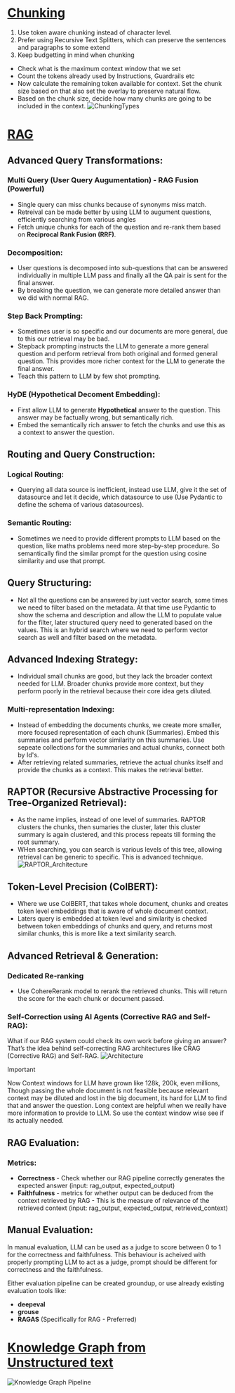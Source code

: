 # [Chunking](https://ai.gopubby.com/chunking-for-llms-windows-retrieval-and-cost-4e849378f834)
1. Use token aware chunking instead of character level.
2. Prefer using Recursive Text Splitters, which can preserve the sentences and paragraphs to some extend
3. Keep budgetting in mind when chunking
- Check what is the maximum context window that we set
- Count the tokens already used by Instructions, Guardrails etc
- Now calculate the remaining token available for context. Set the chunk size based on that also set the overlay to preserve natural flow.
- Based on the chunk size, decide how many chunks are going to be included in the context.
![ChunkingTypes](https://miro.medium.com/v2/resize:fit:2000/format:webp/1*DK7ioZtQsUpArrZoXeDAzQ.png)

# [RAG](https://levelup.gitconnected.com/building-the-entire-rag-ecosystem-and-optimizing-every-component-8f23349b96a4)
## Advanced Query Transformations:
### Multi Query (User Query Augumentation)  - RAG Fusion (Powerful)
- Single query can miss chunks because of synonyms miss match.
- Retreival can be made better by using LLM to augument questions, efficiently searching from various angles
- Fetch unique chunks for each of the question and re-rank them based on **Reciprocal Rank Fusion (RRF)**.
### Decomposition:
- User questions is decomposed into sub-questions that can be answered individually in multiple LLM pass and finally all the QA pair is sent for the final answer.
-  By breaking the question, we can generate more detailed answer than we did with normal RAG.
### Step Back Prompting:
- Sometimes user is so specific and our documents are more general, due to this our retrieval may be bad.
- Stepback prompting instructs the LLM to generate a more general question and perform retrieval from both original and formed general question. This provides more richer context for the LLM to generate the final answer.
- Teach this pattern to LLM by few shot prompting.
### HyDE (Hypothetical Decoment Embedding):
- First allow LLM to generate **Hypothetical** answer to the question. This answer may be factually wrong, but semantically rich.
- Embed the semantically rich answer to fetch the chunks and use this as a context to answer the question.
## Routing and Query Construction:
### Logical Routing:
- Querying all data source is inefficient, instead use LLM, give it the set of datasource and let it decide, which datasource to use (Use Pydantic to define the schema of various datasources).
### Semantic Routing:
- Sometimes we need to provide different prompts to LLM based on the question, like maths problems need more step-by-step procedure. So semantically find the similar prompt for the question using cosine similarity and use that prompt.
## Query Structuring:
- Not all the questions can be answered by just vector search, some times we need to filter based on the metadata. At that time use Pydantic to show the schema and description and allow the LLM to populate value for the filter, later structured query need to generated based on the values. This is an hybrid search where we need to perform vector search as well and filter based on the metadata.
## Advanced Indexing Strategy:
- Individual small chunks are good, but they lack the broader context needed for LLM. Broader chunks provide more context, but they perform poorly in the retrieval because their core idea gets diluted.
### Multi-representation Indexing:
- Instead of embedding the documents chunks, we create more smaller, more focused representation of each chunk (Summaries). Embed this summaries and perform vector similarity on this summaries. Use sepeate collections for the summaries and actual chunks, connect both by Id's. 
- After retrieving related summaries, retrieve the actual chunks itself and provide the chunks as a context. This makes the retrieval better.
## RAPTOR (Recursive Abstractive Processing for Tree-Organized Retrieval):
- As the name implies, instead of one level of summaries. RAPTOR clusters the chunks, then sumaries the cluster, later this cluster summary is again clustered, and this process repeats till forming the root summary.
- WHen searching, you can search is various levels of this tree, allowing retrieval can be generic to specific. This is advanced technique.
![RAPTOR_Architecture](https://miro.medium.com/v2/resize:fit:4800/format:webp/1*95v0K13O2rvsAYJ96ldhew.png)

## Token-Level Precision (ColBERT):
- Where we use ColBERT, that takes whole document, chunks and creates token level embeddings that is aware of whole document context.
- Laters query is embedded at token level and similarity is checked between token embeddings of chunks and query, and returns most similar chunks, this is more like a text similarity search.

## Advanced Retrieval & Generation:
### Dedicated Re-ranking
- Use CohereRerank model to rerank the retrieved chunks. This will return the score for the each chunk or document passed.

### Self-Correction using AI Agents (Corrective RAG and Self-RAG):
What if our RAG system could check its own work before giving an answer? That’s the idea behind self-correcting RAG architectures like CRAG (Corrective RAG) and Self-RAG.
![Architecture](https://miro.medium.com/v2/resize:fit:1400/format:webp/1*LpQrsvNj09aJPMhhh4fc-A.png)

> [!IMPORTANT]
> Now Context windows for LLM have grown like 128k, 200k, even millions, Though passing the whole document is not feasible because relevant context may be diluted and lost in the big document, its hard for LLM to find that and answer the question. Long context are helpful when we really have more information to provide to LLM. So use the context window wise see if its actually needed.

## RAG Evaluation:
### Metrics:
- **Correctness** - Check whether our RAG pipeline correctly generates the expected answer (input: rag_output, expected_output)
- **Faithfulness** - metrics for whether output can be deduced from the context retrieved by RAG - This is the measure of relevance of the retrieved context (input: rag_output, expected_output, retrieved_context)

## Manual Evaluation:
In manual evaluation, LLM can be used as a judge to score between 0 to 1 for the correctness and faithfulness. This behaviour is acheived with properly prompting LLM to act as a judge, prompt should be different for correctness and the faithfulness.

Either evaluation pipeline can be created groundup, or use already existing evaluation tools like:
- **deepeval**
- **grouse**
- **RAGAS** (Specifically for RAG - Preferred)

# [Knowledge Graph from Unstructured text](https://levelup.gitconnected.com/converting-unstructured-data-into-a-knowledge-graph-using-an-end-to-end-pipeline-552a508045f9)

![Knowledge Graph Pipeline](https://miro.medium.com/v2/resize:fit:2000/format:webp/0*0qc1cmscKaU9JiHp.png)
